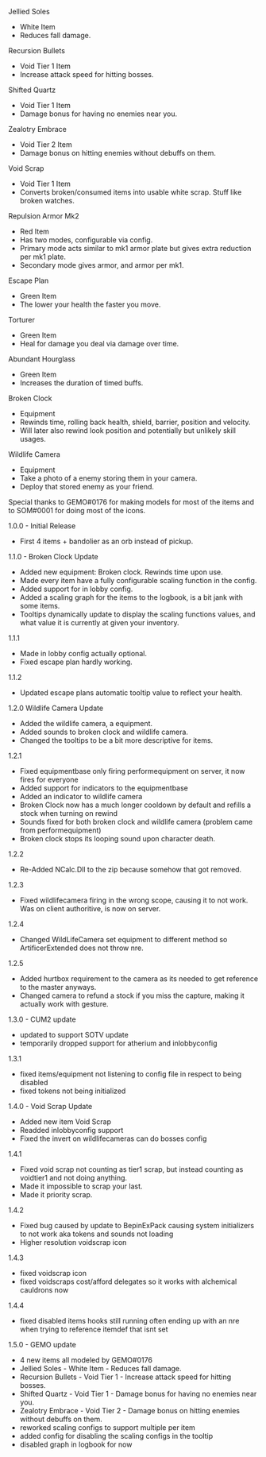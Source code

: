 Jellied Soles 
- White Item 
- Reduces fall damage.

Recursion Bullets 
- Void Tier 1 Item
- Increase attack speed for hitting bosses.

Shifted Quartz 
- Void Tier 1 Item
- Damage bonus for having no enemies near you.

Zealotry Embrace 
- Void Tier 2 Item
- Damage bonus on hitting enemies without debuffs on them.

Void Scrap
- Void Tier 1 Item
- Converts broken/consumed items into usable white scrap. Stuff like broken watches.

Repulsion Armor Mk2
- Red Item
- Has two modes, configurable via config.
- Primary mode acts similar to mk1 armor plate but gives extra reduction per mk1 plate.
- Secondary mode gives armor, and armor per mk1.

Escape Plan
- Green Item
- The lower your health the faster you move.

Torturer
- Green Item
- Heal for damage you deal via damage over time.

Abundant Hourglass
- Green Item
- Increases the duration of timed buffs.

Broken Clock
- Equipment
- Rewinds time, rolling back health, shield, barrier, position and velocity.
- Will later also rewind look position and potentially but unlikely skill usages.

Wildlife Camera
- Equipment
- Take a photo of a enemy storing them in your camera.
- Deploy that stored enemy as your friend.

Special thanks to GEMO#0176 for making models for most of the items
and to SOM#0001 for doing most of the icons.

1.0.0 - Initial Release
- First 4 items + bandolier as an orb instead of pickup.

1.1.0 - Broken Clock Update
- Added new equipment: Broken clock. Rewinds time upon use.
- Made every item have a fully configurable scaling function in the config.
- Added support for in lobby config.
- Added a scaling graph for the items to the logbook, is a bit jank with some items.
- Tooltips dynamically update to display the scaling functions values, and what value it is currently at given your inventory.

1.1.1
- Made in lobby config actually optional.
- Fixed escape plan hardly working.

1.1.2
- Updated escape plans automatic tooltip value to reflect your health.

1.2.0 Wildlife Camera Update
- Added the wildlife camera, a equipment.
- Added sounds to broken clock and wildlife camera.
- Changed the tooltips to be a bit more descriptive for items.

1.2.1
- Fixed equipmentbase only firing performequipment on server, it now fires for everyone
- Added support for indicators to the equipmentbase
- Added an indicator to wildlife camera
- Broken Clock now has a much longer cooldown by default and refills a stock when turning on rewind
- Sounds fixed for both broken clock and wildlife camera (problem came from performequipment)
- Broken clock stops its looping sound upon character death.

1.2.2
- Re-Added NCalc.Dll to the zip because somehow that got removed.

1.2.3
- Fixed wildlifecamera firing in the wrong scope, causing it to not work. Was on client authoritive, is now on server.

1.2.4
- Changed WildLifeCamera set equipment to different method so ArtificerExtended does not throw nre.

1.2.5
- Added hurtbox requirement to the camera as its needed to get reference to the master anyways.
- Changed camera to refund a stock if you miss the capture, making it actually work with gesture.

1.3.0 - CUM2 update
- updated to support SOTV update
- temporarily dropped support for atherium and inlobbyconfig

1.3.1
- fixed items/equipment not listening to config file in respect to being disabled
- fixed tokens not being initialized

1.4.0 - Void Scrap Update
- Added new item Void Scrap
- Readded inlobbyconfig support
- Fixed the invert on wildlifecameras can do bosses config

1.4.1
- Fixed void scrap not counting as tier1 scrap, but instead counting as voidtier1 and not doing anything.
- Made it impossible to scrap your last.
- Made it priority scrap.

1.4.2
- Fixed bug caused by update to BepinExPack causing system initializers to not work aka tokens and sounds not loading
- Higher resolution voidscrap icon

1.4.3
- fixed voidscrap icon
- fixed voidscraps cost/afford delegates so it works with alchemical cauldrons now

1.4.4
- fixed disabled items hooks still running often ending up with an nre when trying to reference itemdef that isnt set

1.5.0 - GEMO update
- 4 new items all modeled by GEMO#0176
- Jellied Soles - White Item - Reduces fall damage.
- Recursion Bullets - Void Tier 1 - Increase attack speed for hitting bosses.
- Shifted Quartz - Void Tier 1 - Damage bonus for having no enemies near you.
- Zealotry Embrace - Void Tier 2 - Damage bonus on hitting enemies without debuffs on them.  
- reworked scaling configs to support multiple per item
- added config for disabling the scaling configs in the tooltip
- disabled graph in logbook for now
